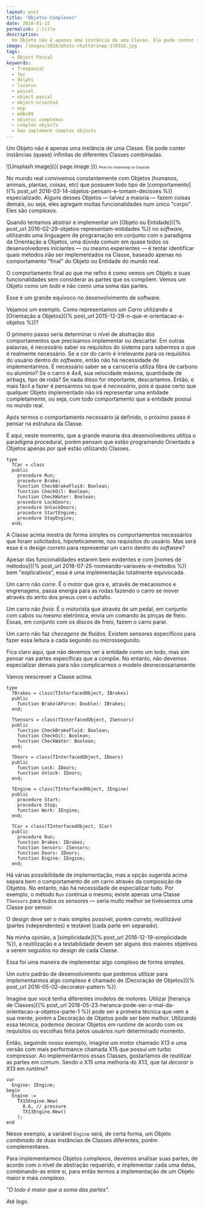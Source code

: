 ```yaml
---
layout: post
title: "Objetos Complexos"
date: 2018-01-15
permalink: /:title
description:
  Um Objeto não é apenas uma instância de uma Classe. Ele pode conter instâncias (quase) infinitas de diferentes Classes combinadas.
image: /images/2018/photo-chuttersnap-378918.jpg
tags:
  - Object Pascal
keywords:
  - freepascal
  - fpc
  - delphi
  - lazarus
  - pascal
  - object pascal
  - object-oriented
  - oop
  - mdbs99
  - objetos complexos
  - complex objects
  - how implement complex objects
---
```


Um Objeto não é apenas uma instância de uma Classe. Ele pode conter instâncias (quase) infinitas de diferentes Classes combinadas.

<!--more-->

![Unsplash image]({{ page.image }})
<span style="font-family: 'Bebas Neue'; font-size: 0.7em;">Photo by chuttersnap on Unsplash</span>

No mundo real convivemos constantemente com Objetos (humanos, animais, plantas, coisas, etc) que possuem todo tipo de [comportamento]({% post_url 2016-03-14-objetos-pensam-e-tomam-decisoes %}) especializado. Alguns desses Objetos — talvez a maioria — fazem coisas demais, ou seja, eles agregam muitas funcionalidades num único "corpo". Eles são *complexos*.

Quando tentamos abstrair e implementar um [Objeto ou Entidade]({% post_url 2016-02-29-objetos-representam-entidades %}) no *software*, utilizando uma linguagem de programação em conjunto com o paradigma da Orientação a Objetos, uma dúvida comum em quase todos os desenvolvedores iniciantes — ou mesmo experientes — é tentar identificar quais métodos irão ser implementados na Classe, baseado apenas no comportamento "final" do Objeto ou Entidade do mundo real.

O comportamento final ao que me refiro é como vemos um Objeto e suas funcionalidades sem considerar as partes que os compõem. Vemos um Objeto como um *todo* e não como uma soma das partes.

Esse é um grande equívoco no desenvolvimento de software.

Vejamos um exemplo. Como representamos um *Carro* utilizando a [Orientação a Objetos]({% post_url 2015-12-29-o-que-e-orientacao-a-objetos %})?

O primeiro passo seria determinar o nível de abstração dos comportamentos que precisamos implementar ou descartar. Em outras palavras, é necessário saber os requisitos do sistema para sabermos o que é realmente necessário.  Se a cor do carro é irrelevante para os requisitos do usuário dentro do *software*, então não há necessidade de implementarmos. É necessário saber se a carroceria utiliza fibra de carbono ou alumínio? Se o carro é 4x4, sua velocidade máxima, quantidade de airbags, tipo de roda? Se nada disso for importante, descartamos. Então, o mais fácil a fazer é pensarmos no que é *necessário*, pois é quase certo que qualquer Objeto implementado não irá representar uma entidade completamente, ou seja, com todo comportamento que a entidade possui no mundo real.

Após termos o comportamento necessário já definido, o próximo passo é pensar na estrutura da Classe.

É aqui, neste momento, que a grande maioria dos desenvolvedores utiliza o paradigma procedural, porém pensam que estão programando Orientado a Objetos apenas por quê estão utilizando Classes.

    type
      TCar = class
      public
        procedure Run;
        procedure Brake;
        function CheckBrakeFluid: Boolean;
        function CheckOil: Boolean;
        function CheckWater: Boolean;
        procedure LockDoors;
        procedure UnlockDoors;
        procedure StartEngine;
        procedure StopEngine;
      end;

A Classe acima mostra de forma simples os comportamentos necessários que foram solicitados, hipoteticamente, nos requisitos do usuário. Mas será esse é o design *correto* para representar um carro dentro do *software*?

Apesar das funcionalidades estarem bem evidentes e com [nomes de métodos]({% post_url 2016-07-25-nomeando-variaveis-e-metodos %}) bem "explicativos", essa é uma implementação totalmente equivocada.

Um carro não *corre*. É o motor que gira e, através de mecanismos e engrenagens, passa energia para as rodas fazendo o carro se mover através do atrito dos pneus com o asfalto.

Um carro não *freia*. É o motorista que através de um pedal, em conjunto com cabos ou mesmo eletrônica, envia um comando às pinças de freio. Essas, em conjunto com os discos de freio, fazem o carro parar.

Um carro não faz *checagens* de fluídos. Existem sensores específicos para fazer essa leitura a cada segundo ou microssegundo.

Fica claro aqui, que não devemos ver a entidade como um todo, mas sim pensar nas partes específicas que a compõe. No entanto, não devemos especializar demais para não complicarmos o modelo desnecessariamente.

Vamos reescrever a Classe acima.

    type
      TBrakes = class(TInterfacedObject, IBrakes)
      public
        function Brake(AForce: Double): IBrakes;
      end;
      
      TSensors = class(TInterfacedObject, ISensors)
      public
        function CheckBrakeFluid: Boolean;
        function CheckOil: Boolean;
        function CheckWater: Boolean;
      end;
      
      TDoors = class(TInterfacedObject, IDoors)
      public
        function Lock: IDoors;
        function Unlock: IDoors;
      end;
      
      TEngine = class(TInterfacedObject, IEngine)
      public
        procedure Start;
        procedure Stop;
        function Work: IEngine;
      end;
      
      TCar = class(TInterfacedObject, ICar)
      public
        procedure Run;
        function Brakes: IBrakes;
        function Sensors: ISensors;
        function Doors: IDoors;
        function Engine: IEngine;
      end;

Há várias possibilidade de implementação, mas a opção sugerida acima separa bem o comportamento de um carro através da composição de Objetos. No entanto, não há necessidade de especializar tudo. Por exemplo, o método `Run` continua o mesmo; existe apenas uma Classe `TSensors` para todos os sensores — seria muito melhor se tivéssemos uma Classe por sensor.

O design deve ser o mais simples possível, porém correto, reutilizável (partes independentes) e testável (cada parte em separado).

Na minha opinião, a [simplicidade]({% post_url 2016-12-19-simplicidade %}), a reutilização e a testabilidade devem ser alguns dos maiores objetivos a serem seguidos no design de cada Classe.

Essa foi uma maneira de implementar algo complexo de forma simples.

Um outro padrão de desenvolvimento que podemos utilizar para implementarmos algo complexo é chamado de [Decoração de Objetos]({% post_url 2016-05-02-decorator-pattern %}).

Imagine que você tenha diferentes modelos de motores. Utilizar [herança de Classes]({% post_url 2016-05-23-heranca-pode-ser-o-mal-da-orientacao-a-objetos-parte-1 %}) pode ser a primeira técnica que vem a sua mente, porém a Decoração de Objetos pode ser bem melhor. Utilizando essa técnica, podemos decorar Objetos em *runtime* de acordo com os requisitos ou escolhas feita pelos usuários num determinado momento.

Então, seguindo nosso exemplo, imagine um motor chamado X13 e uma versão com mais performance chamada X15 que possui um turbo compressor. Ao implementarmos essas Classes, gostaríamos de reutilizar as partes em comum. Sendo o X15 uma melhoria do X13, que tal *decorar* o X13 em *runtime*?

    var
      Engine: IEngine;
    begin
      Engine := 
        TX15Engine.New(
          0.6, // pressure
          TX13Engine.New()
        );
    end

Nesse exemplo, a variável `Engine` será, de certa forma, um Objeto *combinado* de duas instâncias de Classes diferentes, porém complementares.

Para implementarmos Objetos complexos, devemos analisar suas partes, de acordo com o nível de abstração requerido, e implementar cada uma delas, combinando-as entre si, para então termos a implementação de um Objeto maior e mais *complexo*.

*"O todo é maior que a soma das partes".*

Até logo.